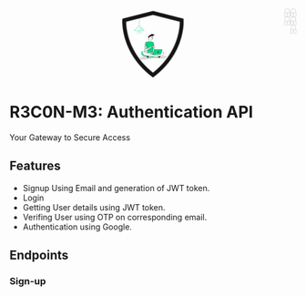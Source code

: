 <!-- <img aling="center" src="https://imgur.com/AO4B9WL.png" /> -->
<img align="center" src="./Logo/R3C0N-M3-poster.gif"/>

# R3C0N-M3: Authentication API 
Your Gateway to Secure Access


## Features
- Signup Using Email and generation of JWT token.
- Login
- Getting User details using JWT token.
- Verifing User using OTP on corresponding email.
- Authentication using Google.

## Endpoints

### Sign-up

### 
